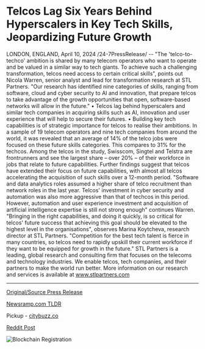 # Telcos Lag Six Years Behind Hyperscalers in Key Tech Skills, Jeopardizing Future Growth

LONDON, ENGLAND, April 10, 2024 /24-7PressRelease/ -- "The 'telco-to-techco' ambition is shared by many telecom operators who want to operate and be valued in a similar way to tech giants. To achieve such a challenging transformation, telcos need access to certain critical skills", points out Nicola Warren, senior analyst and lead for transformation research at STL Partners. "Our research has identified nine categories of skills, ranging from software, cloud and cyber security to AI and innovation, that prepare telcos to take advantage of the growth opportunities that open, software-based networks will allow in the future."  • Telcos lag behind hyperscalers and similar tech companies in acquiring skills such as AI, innovation and user experience that will help to secure their futures.  • Building key tech capabilities is of strategic importance for telcos to realise their ambitions.  In a sample of 19 telecom operators and nine tech companies from around the world, it was revealed that an average of 14% of the telco jobs were focused on these future skills categories. This compares to 31% for the techcos. Among the telcos in the study, Swisscom, Singtel and Telstra are frontrunners and see the largest share – over 20% – of their workforce in jobs that relate to future capabilities.   Further findings suggest that telcos have extended their focus on future capabilities, with almost all telcos accelerating the acquisition of such skills over a 12-month period. "Software and data analytics roles assumed a higher share of telco recruitment than network roles in the last year. Telcos' investment in cyber security and automation was also more aggressive than that of techcos in this period. However, automation and user experience investment and acquisition of artificial intelligence expertise is still not strong enough" continues Warren.  "Bringing in the right capabilities, and doing it quickly, is so critical for telcos' future success that achieving this goal should be elevated to the highest level in the organisations", observes Marina Koytcheva, research director at STL Partners. "Competition for the best tech talent is fierce in many countries, so telcos need to rapidly upskill their current workforce if they want to be equipped for growth in the future."  STL Partners is a leading, global research and consulting firm that focuses on the telecoms and technology industries. We enable telcos, tech companies, and their partners to make the world run better. More information on our research and services is available at www.stlpartners.com 

---

[Original/Source Press Release](https://www.24-7pressrelease.com/press-release/509904/telcos-lag-six-years-behind-hyperscalers-in-key-tech-skills-jeopardizing-future-growth)
                    

[Newsramp.com TLDR](https://newsramp.com/curated-news/telcos-lagging-behind-tech-companies-in-acquiring-critical-skills/72e0ff898cb4215dd43230afd2d85ead) 


Pickup - [citybuzz.co](https://citybuzz.co/2024/04/10/telcos-lag-six-years-behind-hyperscalers-in-key-tech-skills-jeopardizing-future-growth)
 



[Reddit Post](https://www.reddit.com/r/Business_NewsRamp/comments/1c0fmh0/telcos_lagging_behind_tech_companies_in_acquiring/) 



![Blockchain Registration](https://cdn.newsramp.app/24-7PressRelease/qrcode/244/10/echoT7SL.webp)